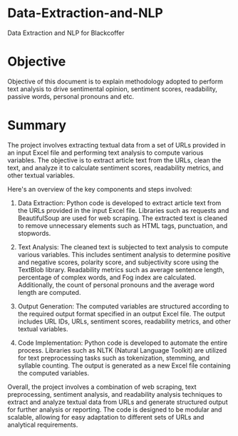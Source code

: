 # Data-Extraction-and-NLP
Data Extraction and NLP for Blackcoffer
# Objective
Objective of this document is to explain methodology adopted to perform text analysis to drive sentimental opinion, sentiment scores, readability, passive words, personal pronouns and etc.
# Summary
The project involves extracting textual data from a set of URLs provided in an input Excel file and performing text analysis to compute various variables. The objective is to extract article text from the URLs, clean the text, and analyze it to calculate sentiment scores, readability metrics, and other textual variables.

Here's an overview of the key components and steps involved:

1. Data Extraction: Python code is developed to extract article text from the URLs provided in the input Excel file. Libraries such as requests and BeautifulSoup are used for web scraping. The extracted text is cleaned to remove unnecessary elements such as HTML tags, punctuation, and stopwords.

2. Text Analysis: The cleaned text is subjected to text analysis to compute various variables. This includes sentiment analysis to determine positive and negative scores, polarity score, and subjectivity score using the TextBlob library. Readability metrics such as average sentence length, percentage of complex words, and Fog index are calculated. Additionally, the count of personal pronouns and the average word length are computed.

3. Output Generation: The computed variables are structured according to the required output format specified in an output Excel file. The output includes URL IDs, URLs, sentiment scores, readability metrics, and other textual variables.

4. Code Implementation: Python code is developed to automate the entire process. Libraries such as NLTK (Natural Language Toolkit) are utilized for text preprocessing tasks such as tokenization, stemming, and syllable counting. The output is generated as a new Excel file containing the computed variables.

Overall, the project involves a combination of web scraping, text preprocessing, sentiment analysis, and readability analysis techniques to extract and analyze textual data from URLs and generate structured output for further analysis or reporting. The code is designed to be modular and scalable, allowing for easy adaptation to different sets of URLs and analytical requirements.
